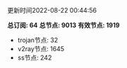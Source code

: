 更新时间2022-08-22 00:44:56

**总订阅: 64**
**总节点: 9013**
**有效节点: 1919**
- trojan节点: 32
- v2ray节点: 1645
- ss节点: 242
